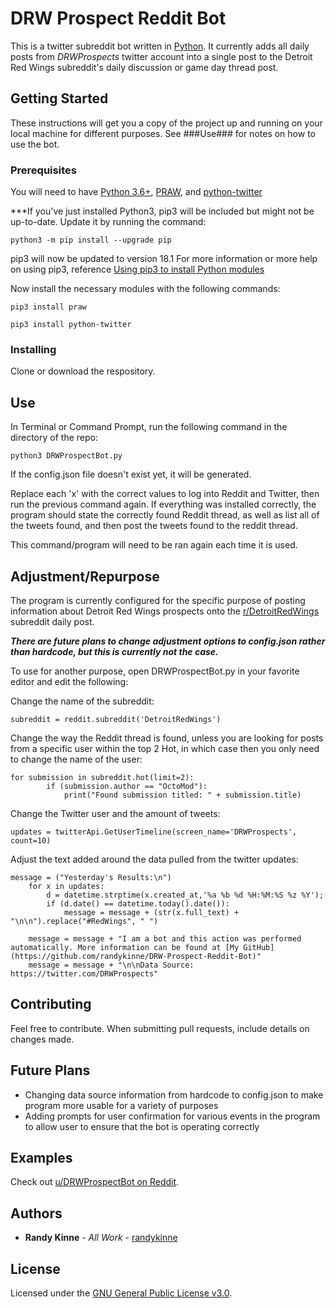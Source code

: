 # DRW Prospect Reddit Bot

This is a twitter subreddit bot written in [Python](https://www.python.org/). It currently adds all daily posts from _DRWProspects_ twitter account into a single post to the Detroit Red Wings subreddit's daily discussion or game day thread post.

## Getting Started

These instructions will get you a copy of the project up and running on your local machine for different purposes. See ###Use### for notes on how to use the bot.

### Prerequisites

You will need to have [Python 3.6+](https://www.python.org/downloads/), [PRAW](https://praw.readthedocs.io/en/latest/getting_started/installation.html), and [python-twitter](https://python-twitter.readthedocs.io/en/latest/installation.html)

***If you've just installed Python3, pip3 will be included but might not be up-to-date. Update it by running the command:

```
python3 -m pip install --upgrade pip
```

pip3 will now be updated to version 18.1
For more information or more help on using pip3, reference [Using pip3 to install Python modules](https://help.dreamhost.com/hc/en-us/articles/115000699011-Using-pip3-to-install-Python3-modules)

Now install the necessary modules with the following commands:

```
pip3 install praw
```
```
pip3 install python-twitter
```

### Installing

Clone or download the respository.

## Use

In Terminal or Command Prompt, run the following command in the directory of the repo:

```
python3 DRWProspectBot.py
```

If the config.json file doesn't exist yet, it will be generated. 

Replace each 'x' with the correct values to log into Reddit and Twitter, then run the previous command again. If everything was installed correctly, the program should state the correctly found Reddit thread, as well as list all of the tweets found, and then post the tweets found to the reddit thread.

This command/program will need to be ran again each time it is used.

## Adjustment/Repurpose

The program is currently configured for the specific purpose of posting information about Detroit Red Wings prospects onto the [r/DetroitRedWings](reddit.com/r/DetroitRedWings) subreddit daily post. 

***There are future plans to change adjustment options to config.json rather than hardcode, but this is currently not the case.***

To use for another purpose, open DRWProspectBot.py in your favorite editor and edit the following:

Change the name of the subreddit:
```
subreddit = reddit.subreddit('DetroitRedWings')
```

Change the way the Reddit thread is found, unless you are looking for posts from a specific user within the top 2 Hot, in which case then you only need to change the name of the user:
```
for submission in subreddit.hot(limit=2):
		if (submission.author == "OctoMod"):
	 		print("Found submission titled: " + submission.title)
```

Change the Twitter user and the amount of tweets:
```
updates = twitterApi.GetUserTimeline(screen_name='DRWProspects', count=10)
```

Adjust the text added around the data pulled from the twitter updates:
```
message = ("Yesterday's Results:\n")
	for x in updates:
		d = datetime.strptime(x.created_at,'%a %b %d %H:%M:%S %z %Y');
		if (d.date() == datetime.today().date()):
			message = message + (str(x.full_text) + "\n\n").replace("#RedWings", " ")

	message = message + "I am a bot and this action was performed automatically. More information can be found at [My GitHub](https://github.com/randykinne/DRW-Prospect-Reddit-Bot)"
	message = message + "\n\nData Source: https://twitter.com/DRWProspects"
```

## Contributing
Feel free to contribute. When submitting pull requests, include details on changes made.

## Future Plans
- Changing data source information from hardcode to config.json to make program more usable for a variety of purposes
- Adding prompts for user confirmation for various events in the program to allow user to ensure that the bot is operating correctly

## Examples
Check out [u/DRWProspectBot on Reddit](https://www.reddit.com/u/drwprospectbot).

## Authors
* **Randy Kinne** - *All Work* - [randykinne](https://github.com/randykinne)

## License
Licensed under the [GNU General Public License v3.0](LICENSE).
